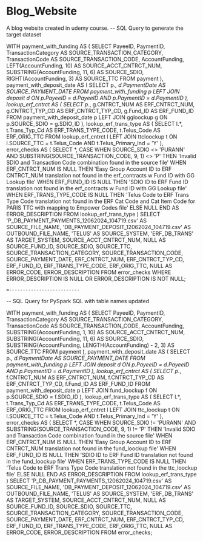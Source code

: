 # Blog_Website
A blog website created in udemy course.
-- SQL Query to generate the target dataset

WITH payment_with_funding AS (
    SELECT
        PayeeID,
        PaymentID,
        TransactionCategory AS SOURCE_TRANSACTION_CATEGORY,
        TransactionCode AS SOURCE_TRANSACTION_CODE,
        AccountFunding,
        LEFT(AccountFunding, 10) AS SOURCE_ACCT_CNTRCT_NUM,
        SUBSTRING(AccountFunding, 11, 6) AS SOURCE_SDIO,
        RIGHT(AccountFunding, 3) AS SOURCE_TTC
    FROM
        payment
),
payment_with_deposit_date AS (
    SELECT
        p.*,
        d.PaymentDate AS SOURCE_PAYMENT_DATE
    FROM
        payment_with_funding p
    LEFT JOIN
        deposit d
    ON
        p.PayeeID = d.PayeeID AND p.PaymentID = d.PaymentID
),
lookup_erf_cntrct AS (
    SELECT
        p.*,
        g.CNTRCT_NUM AS ERF_CNTRCT_NUM,
        g.CNTRCT_TYP_CD AS ERF_CNTRCT_TYP_CD,
        g.Fund_ID AS ERF_FUND_ID
    FROM
        payment_with_deposit_date p
    LEFT JOIN
        ggloockup g
    ON
        p.SOURCE_SDIO = g.SDIO_ID
),
lookup_erf_trans_type AS (
    SELECT
        l.*,
        t.Trans_Typ_Cd AS ERF_TRANS_TYPE_CODE,
        t.Telus_Code AS ERF_ORIG_TTC
    FROM
        lookup_erf_cntrct l
    LEFT JOIN
        ttcloockup t
    ON
        l.SOURCE_TTC = t.Telus_Code AND t.Telus_Primary_Ind = 'Y'
),
error_checks AS (
    SELECT
        *,
        CASE
            WHEN SOURCE_SDIO <> 'PURANN' AND SUBSTRING(SOURCE_TRANSACTION_CODE, 9, 1) <> 'P' THEN
                'Invalid SDIO and Transaction Code combination found in the source file'
            WHEN ERF_CNTRCT_NUM IS NULL THEN
                'Easy Group Account ID to ERF CNTRCT_NUM translation not found in the erf_contracts w Fund ID with GG Lookup file'
            WHEN ERF_FUND_ID IS NULL THEN
                'SDIO ID to ERF Fund ID translation not found in the erf_contracts w Fund ID with GG Lookup file'
            WHEN ERF_TRANS_TYPE_CODE IS NULL THEN
                'Telus Code to ERF Trans Type Code translation not found in the ERF Cat Code and Cat Item Code for PARIS TTC with mapping to Empower Codes file'
            ELSE NULL
        END AS ERROR_DESCRIPTION
    FROM
        lookup_erf_trans_type
)
SELECT
    'P_DB_PAYMENT_PAYMENTS_12062024_104719.csv' AS SOURCE_FILE_NAME,
    'DB_PAYMENT_DEPOSIT_12062024_104719.csv' AS OUTBOUND_FILE_NAME,
    'TELUS' AS SOURCE_SYSTEM,
    'ERF_DB_TRANS' AS TARGET_SYSTEM,
    SOURCE_ACCT_CNTRCT_NUM,
    NULL AS SOURCE_FUND_ID,
    SOURCE_SDIO,
    SOURCE_TTC,
    SOURCE_TRANSACTION_CATEGORY,
    SOURCE_TRANSACTION_CODE,
    SOURCE_PAYMENT_DATE,
    ERF_CNTRCT_NUM,
    ERF_CNTRCT_TYP_CD,
    ERF_FUND_ID,
    ERF_TRANS_TYPE_CODE,
    ERF_ORIG_TTC,
    NULL AS ERROR_CODE,
    ERROR_DESCRIPTION
FROM
    error_checks
WHERE
    ERROR_DESCRIPTION IS NULL OR ERROR_DESCRIPTION IS NOT NULL;


	=--------------------------
 -- SQL Query for PySpark SQL with table names updated

WITH payment_with_funding AS (
    SELECT
        PayeeID,
        PaymentID,
        TransactionCategory AS SOURCE_TRANSACTION_CATEGORY,
        TransactionCode AS SOURCE_TRANSACTION_CODE,
        AccountFunding,
        SUBSTRING(AccountFunding, 1, 10) AS SOURCE_ACCT_CNTRCT_NUM,
        SUBSTRING(AccountFunding, 11, 6) AS SOURCE_SDIO,
        SUBSTRING(AccountFunding, LENGTH(AccountFunding) - 2, 3) AS SOURCE_TTC
    FROM
        payment
),
payment_with_deposit_date AS (
    SELECT
        p.*,
        d.PaymentDate AS SOURCE_PAYMENT_DATE
    FROM
        payment_with_funding p
    LEFT JOIN
        deposit d
    ON
        p.PayeeID = d.PayeeID AND p.PaymentID = d.PaymentID
),
lookup_erf_cntrct AS (
    SELECT
        p.*,
        f.CNTRCT_NUM AS ERF_CNTRCT_NUM,
        f.CNTRCT_TYP_CD AS ERF_CNTRCT_TYP_CD,
        f.Fund_ID AS ERF_FUND_ID
    FROM
        payment_with_deposit_date p
    LEFT JOIN
        fund_loockup f
    ON
        p.SOURCE_SDIO = f.SDIO_ID
),
lookup_erf_trans_type AS (
    SELECT
        l.*,
        t.Trans_Typ_Cd AS ERF_TRANS_TYPE_CODE,
        t.Telus_Code AS ERF_ORIG_TTC
    FROM
        lookup_erf_cntrct l
    LEFT JOIN
        ttc_loockup t
    ON
        l.SOURCE_TTC = t.Telus_Code AND t.Telus_Primary_Ind = 'Y'
),
error_checks AS (
    SELECT
        *,
        CASE
            WHEN SOURCE_SDIO != 'PURANN' AND SUBSTRING(SOURCE_TRANSACTION_CODE, 9, 1) != 'P' THEN
                'Invalid SDIO and Transaction Code combination found in the source file'
            WHEN ERF_CNTRCT_NUM IS NULL THEN
                'Easy Group Account ID to ERF CNTRCT_NUM translation not found in the fund_loockup file'
            WHEN ERF_FUND_ID IS NULL THEN
                'SDIO ID to ERF Fund ID translation not found in the fund_loockup file'
            WHEN ERF_TRANS_TYPE_CODE IS NULL THEN
                'Telus Code to ERF Trans Type Code translation not found in the ttc_loockup file'
            ELSE NULL
        END AS ERROR_DESCRIPTION
    FROM
        lookup_erf_trans_type
)
SELECT
    'P_DB_PAYMENT_PAYMENTS_12062024_104719.csv' AS SOURCE_FILE_NAME,
    'DB_PAYMENT_DEPOSIT_12062024_104719.csv' AS OUTBOUND_FILE_NAME,
    'TELUS' AS SOURCE_SYSTEM,
    'ERF_DB_TRANS' AS TARGET_SYSTEM,
    SOURCE_ACCT_CNTRCT_NUM,
    NULL AS SOURCE_FUND_ID,
    SOURCE_SDIO,
    SOURCE_TTC,
    SOURCE_TRANSACTION_CATEGORY,
    SOURCE_TRANSACTION_CODE,
    SOURCE_PAYMENT_DATE,
    ERF_CNTRCT_NUM,
    ERF_CNTRCT_TYP_CD,
    ERF_FUND_ID,
    ERF_TRANS_TYPE_CODE,
    ERF_ORIG_TTC,
    NULL AS ERROR_CODE,
    ERROR_DESCRIPTION
FROM
    error_checks;

								
								
								
								

					
